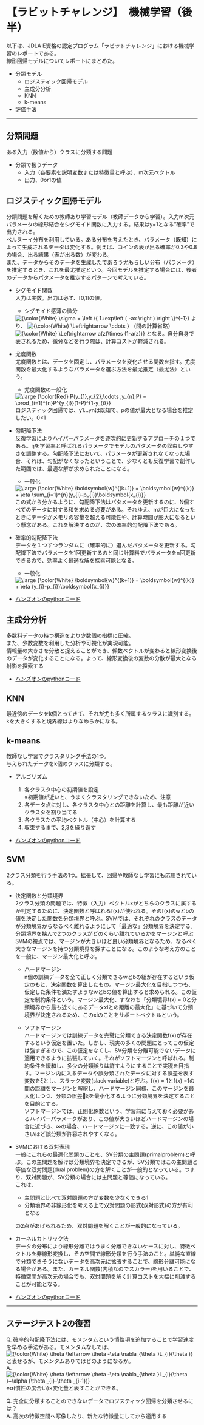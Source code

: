 # 【ラビットチャレンジ】　機械学習（後半）

以下は、JDLA E資格の認定プログラム「ラビットチャレンジ」における機械学習のレポートである。  
線形回帰モデルについてレポートにまとめた。
* 分類モデル
    * ロジスティック回帰モデル
    * 主成分分析
    * KNN
    * k-means
* 評価手法

***
## 分類問題
ある入力（数値から）クラスに分類する問題

* 分類で扱うデータ  
    * 入力（各要素を説明変数または特徴量と呼ぶ）、m次元ベクトル  
    * 出力、0or1の値  


## ロジスティック回帰モデル
分類問題を解くための教師あり学習モデル（教師データから学習）。入力m次元パラメータの線形結合をシグモイド関数に入力する。結果はy=1となる”確率”で出力される。  
ベルヌーイ分布を利用している。ある分布を考えたとき、パラメータ（既知）によって生成されるデータは変化する。例えば、コインの表が出る確率が0.3や0.8の場合、出る結果（表が出る数）が変わる。  
また、データからそのデータを生成したであろう尤もらしい分布（パラメータ）を推定するとき、これを最尤推定という。今回モデルを推定する場合には、後者のデータからパタメータを推定するパターンで考えている。  
* シグモイド関数  
入力は実数。出力は必ず、[0,1]の値。  
    * シグモイド感薄の微分  
    <img src="https://latex.codecogs.com/png.latex?\inline&space;{\color{White}&space;\sigma&space;=&space;\left&space;\{&space;1&plus;exp\left&space;(&space;-ax&space;\right&space;)&space;\right&space;\}^{-1}}" title="{\color{White} \sigma = \left \{ 1+exp\left ( -ax \right ) \right \}^{-1}}" />  
    より、  
    <img src="https://latex.codecogs.com/png.latex?\inline&space;{\color{White}&space;\Leftrightarrow&space;\cdots&space;}" title="{\color{White} \Leftrightarrow \cdots }" />  （間の計算省略）  
    <img src="https://latex.codecogs.com/png.latex?\inline&space;{\color{White}&space;\Leftrightarrow&space;a(z)\times&space;(1-a(z))}" title="{\color{White} \Leftrightarrow a(z)\times (1-a(z))}" />  
    となる。自分自身で表されるため、微分などを行う際は、計算コストが軽減される。
* 尤度関数  
尤度関数とは、データを固定し、パラメータを変化させる関数を指す。尤度関数を最大化するようなパラメータを選ぶ方法を最尤推定（最尤法）という。
    * 尤度関数の一般化  
    <img src="https://latex.codecogs.com/png.latex?\inline&space;\large&space;{\color{White}&space;P(y_{1},y_{2},\cdots&space;,y_{n};P)&space;=&space;\prod_{i=1}^{n}P^{y_{i}}(1-P)^{1-y_{i}}}" title="\large {\color{Red} P(y_{1},y_{2},\cdots ,y_{n};P) = \prod_{i=1}^{n}P^{y_{i}}(1-P)^{1-y_{i}}}" />  
    ロジスティック回帰では、y1...ynは既知で、pの値が最大となる場合を推定したい。0<1<pなので、尤度関数は掛け算されることによって、微小な値になるかもしれない。そこで、対数を取って回避する。これを対数尤度関数という。（対数は単調増加なので、尤度関数が最大となる点と、対数尤度関数が最大となる点は同じ。）  
    ただ、対数尤度関数を微分して0になる点を求める必要があるが、解析的にこの値を求めるのは困難である。ここで登場するのが、勾配降下法である。
* 勾配降下法  
反復学習によりハイパーパラメータを逐次的に更新するアプローチの１つである。ηを学習率と呼ばれるパラメータでモデルのパタメータの収束しやすさを調整する。勾配降下法において、パラメータが更新されなくなった場合、それは、勾配がなくなったということで、少なくとも反復学習で創作した範囲では、最適な解が求められたことになる。  
    * 一般化  
    <img src="https://latex.codecogs.com/png.latex?\inline&space;\large&space;{\color{White}&space;\boldsymbol{w}^{(k&plus;1)}&space;=&space;\boldsymbol{w}^{(k)}&space;&plus;&space;\eta&space;\sum_{i=1}^{n}(y_{i}-p_{i})\boldsymbol{x_{i}}}" title="\large {\color{White} \boldsymbol{w}^{(k+1)} = \boldsymbol{w}^{(k)} + \eta \sum_{i=1}^{n}(y_{i}-p_{i})\boldsymbol{x_{i}}}" />  
    この式から分かるように、勾配降下法はパタメータを更新するのに、N個すべてのデータに対する和を求める必要がある。それゆえ、mが巨大になったときにデータがメモリの容量を超える可能性や、計算時間が膨大になるという懸念がある。これを解決するのが、次の確率的勾配降下法である。
* 確率的勾配降下法  
データを１つずつランダムに（確率的に）選んだパタメータを更新する。勾配降下法でパラメータを1回更新するのと同じ計算料でパラメータをn回更新できるので、効率よく最適な解を探索可能となる。  
    * 一般化  
    <img src="https://latex.codecogs.com/png.latex?\inline&space;\large&space;{\color{White}&space;\boldsymbol{w}^{(k&plus;1)}&space;=&space;\boldsymbol{w}^{(k)}&space;&plus;&space;\eta&space;(y_{i}-p_{i})\boldsymbol{x_{i}}}" title="\large {\color{White} \boldsymbol{w}^{(k+1)} = \boldsymbol{w}^{(k)} + \eta (y_{i}-p_{i})\boldsymbol{x_{i}}}" />


* [ハンズオンのpythonコード](https://github.com/kcms2ll/AI-Study/blob/main/ETest/src/logistic_regression.ipynb)

## 主成分分析
多数料データの持つ構造をより少数個の指標に圧縮。  
また、少数変数を利用した分析や可視化が実現可能。  
情報量の大きさを分散と捉えることができ、係数ベクトルが変わると線形変換後のデータが変化することになる。よって、線形変換後の変数の分散が最大となる射影を探索する


* [ハンズオンのpythonコード](https://github.com/kcms2ll/AI-Study/blob/main/ETest/src/pca.ipynb)

## KNN
最近傍のデータをk個とってきて、それが尤も多く所属するクラスに識別する。  
kを大きくすると境界線はよりなめらかになる。

## k-means
教師なし学習でクラスタリング手法の1つ。  
与えられたデータをk個のクラスに分類する。  
* アルゴリズム
    1. 各クラスタ中心の初期値を設定  
    ※初期値が近いと、うまくクラスタリングできないため、注意
    1. 各データ点に対し、各クラスタ中心との距離を計算し、最も距離が近いクラスタを割り当てる
    1. 各クラスたの平均ベクトル（中心）を計算する
    1. 収束するまで、2,3を繰り返す

* [ハンズオンのpythonコード](https://github.com/kcms2ll/AI-Study/blob/main/ETest/src/kmeans.ipynb)

## SVM
2クラス分類を行う手法の1つ。拡張して、回帰や教師なし学習にも応用されている。

* 決定関数と分類境界  
2クラス分類の問題では、特徴（入力）ベクトルxがとちらのクラスに属するか判定するために、決定関数と呼ばれるf(x)が使われる。そのf(x)のwとbの値を決定した関数を分類境界と呼ぶ。SVMでは、それぞれのクラスのデータが分類境界からなるべく離れるようにして「最適な」分類境界を決定する。分類境界を挟んで2つのクラスがどのくらい離れているかをマージンと呼ぶSVMの視点では、マージンが大きいほど良い分類境界となるため、なるべく大きなマージンを持つ分類境界を探すことになる。このような考え方のことを一般に、マージン最大化と呼ぶ。

    * ハードマージン  
    n個の訓練データを全て正しく分類できるwとbの組が存在するという仮定のもと、決定関数を算出したもの。マージン最大化を目指しつつも、仮定した条件を満たすようなwとbの値を算出すると求められる。この仮定を制約条件という。マージン最大化、すなわち「分類境界f(x) = 0と分類境界から最も近くにあるデータxiとの距離の最大化」に基づいて分類境界が決定されるため、このxiのことをサポートベクトルという。

    * ソフトマージン  
    ハードマージンでは訓練データを完璧に分類できる決定関数f(x)が存在するという仮定を置いた。しかし、現実の多くの問題にとってこの仮定は強すぎるので、この仮定をなくし、SV分類を分離可能でないデータに適用できるように拡張していく。それがソフトマージンと呼ばれる。制約条件を緩和し、多少の分類誤りは許すようにすることで実現を目指す。マージン内に入るデータや誤分類されたデータに対する誤差を表す変数をξとし、スラック変数(slack variable)と呼ぶ。f(x) = 1とf(x) =1の間の距離をマージンと解釈し、ハードマージン同様、このマージンを最大化しつつ、分類の誤差ξを最小化するように分類境界を決定することを目的とする。  
    ソフトマージンでは、正則化係数という、学習前に与えておく必要があるハイパーパラメータがあり、この値が大きいほどハードマージンの場合に近づき、∞の場合、ハードマージンに一致する。逆に、この値が小さいほど誤分類が許容されやすくなる。

* SVMにおける双対表現  
一般にこれらの最適化問題のことを、SV分類の主問題(primalproblem)と呼ぶ。この主問題を解けば分類境界を決定できるが、SV分類ではこの主問題と等価な双対問題(dual problem)の方を解くことが一般的となっている。つまり、双対問題が、SV分類の場合には主問題と等価になっている。  
これは、  
    * 主問題と比べて双対問題の方が変数を少なくできる1
    * 分類境界の非線形化を考える上で双対問題の形式(双対形式)の方が有利となる
  
    の2点があげられるため、双対問題を解くことが一般的になっている。

* カーネルカトリック法  
データの分布により線形分離ではうまく分離できないケースに対し、特徴ベクトルを非線形変換し、その空間で線形分類を行う手法のこと。単純な直線で分類できそうにないデータを高次元に拡張することで、線形分離可能になる場合がある。また、カーネル関数(内積なのでスカラー)を用いることで、特徴空間が高次元の場合でも、双対問題を解く計算コストを大幅に削減することが可能となる。

* [ハンズオンのpythonコード](https://github.com/kcms2ll/AI-Study/blob/main/ETest/src/svm.ipynb)

***

## ステージテスト2の復習

Q. 確率的勾配降下法には、モメンタムという慣性項を追加することで学習速度を早める手法がある。モメンタムなしでは、<img src="https://latex.codecogs.com/png.latex?\inline&space;{\color{White}&space;\theta&space;\leftarrow&space;\theta&space;-\eta&space;\nabla_{\theta&space;}L_{i}(\theta&space;)}" title="{\color{White} \theta \leftarrow \theta -\eta \nabla_{\theta }L_{i}(\theta )}" />と表せるが、モメンタムありではどのようになるか。  
A. <img src="https://latex.codecogs.com/png.latex?\inline&space;{\color{White}&space;\theta&space;\leftarrow&space;\theta&space;-\eta&space;\nabla_{\theta&space;}L_{i}(\theta&space;)&plus;\alpha&space;(\theta&space;_{i}-\theta&space;_{i-1})}" title="{\color{White} \theta \leftarrow \theta -\eta \nabla_{\theta }L_{i}(\theta )+\alpha (\theta _{i}-\theta _{i-1})}" />  
※α(慣性の度合い)×変化量と表すことができる。

Q. 完全に分類することのできないデータでロジスティック回帰を分類させるには？  
A. 高次の特徴空間へ写像したり、新たな特徴量にしてから適用する